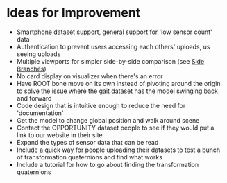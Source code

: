 # Ideas for Improvement
- Smartphone dataset support, general support for 'low sensor count' data
- Authentication to prevent users accessing each others' uploads, us seeing uploads
- Multiple viewports for simpler side-by-side comparison (see [Side Branches](https://github.com/jpiland16/hmv_test/edit/master/documentation/subpages/Branches.md))
- No card display on visualizer when there's an error
- Have ROOT bone move on its own instead of pivoting around the origin to solve the issue where the gait dataset has the model swinging back and forward
- Code design that is intuitive enough to reduce the need for 'documentation'
- Get the model to change global position and walk around scene
- Contact the OPPORTUNITY dataset people to see if they would put a link to our website in their site
- Expand the types of sensor data that can be read
- Include a quick way for people uploading their datasets to test a bunch of transformation quaternions and find what works
- Include a tutorial for how to go about finding the transformation quaternions